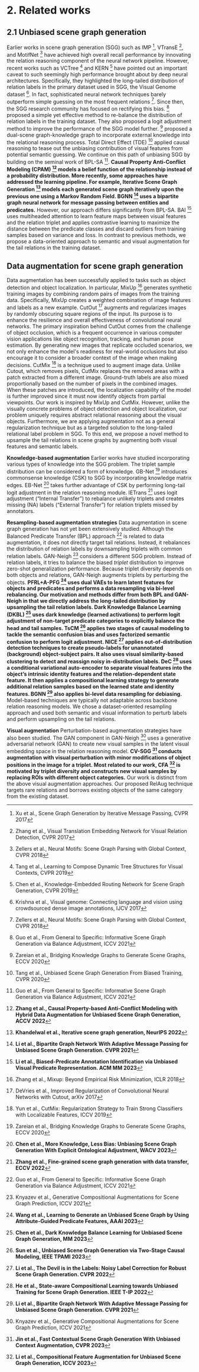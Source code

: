# 2. Related works
## 2.1 Unbiased scene graph generation

Earlier works in scene graph generation (SGG) such as IMP [^imp], VTransE [^VTransE_Zhang_2017_CVPR], and MotifNet [^neural_motifs] have achieved high overall recall performance by innovating the relation reasoning component of the neural network pipeline. However, recent works such as VCTree [^vctree] and KERN [^kern] have pointed out an important caveat to such seemingly high performance brought about by deep neural architectures. Specifically, they highlighted the long-tailed distribution of relation labels in the primary dataset used in SGG, the Visual Genome dataset [^vg]. In fact, sophisticated neural network techniques barely outperform simple guessing on the most frequent relations [^neural_motifs]. Since then, the SGG research community has focused on rectifying this bias. [^G2S] proposed a simple yet effective method to re-balance the distribution of relation labels in the training dataset. They also proposed a logit adjustment method to improve the performance of the SGG model further. [^Zareian_GBNet_2020_ECCV] proposed a dual-scene graph-knowledge graph to incorporate external knowledge into the relational reasoning process. Total Direct Effect (TDE) [^tang2020unbiased] applied causal reasoning to tease out the unbiasing contribution of visual features from potential semantic guessing. We continue on this path of unbiasing SGG by building on the seminal work of BPL-SA [^G2S]. **Causal Property Anti-Conflict Modeling (CPAM) [^CPAM] models a belief function of the relationship instead of a probability distribution. More recently, some approaches have addressed the learning pipeline. For example, Iterative Scene Graph Generation [^isgg] models each generated scene graph iteratively upon the previous one using a Markov Random Field. BGNN [^BGNN] uses a bipartite graph neural network for message passing between entities and predicates.** However, our approach differs significantly from BPL-SA. BAI [^bai] uses multiheaded attention to learn feature maps between visual features and the relation triplet and applies contrastive learning to maximize the distance between the predicate classes and discard outliers from training samples based on variance and loss. In contrast to previous methods, we propose a data-oriented approach to semantic and visual augmentation for the tail relations in the training dataset.


## Data augmentation for scene graph generation

Data augmentation has been successfully applied to tasks such as object detection and object localization. In particular, MixUp [^zhang2018mixup] generates synthetic training images by combining random pairs of images from the training data. Specifically, MixUp creates a weighted combination of image features and labels as a new example. CutOut [^devries2017cutout] augments and regularizes images by randomly obscuring square regions of the input. Its purpose is to enhance the resilience and overall effectiveness of convolutional neural networks. The primary inspiration behind CutOut comes from the challenge of object occlusion, which is a frequent occurrence in various computer vision applications like object recognition, tracking, and human pose estimation. By generating new images that replicate occluded scenarios, we not only enhance the model's readiness for real-world occlusions but also encourage it to consider a broader context of the image when making decisions. CutMix [^yun2019cutmix] is a technique used to augment image data. Unlike Cutout, which removes pixels, CutMix replaces the removed areas with a patch extracted from a different image. Ground-truth labels are also mixed proportionally based on the number of pixels in the combined images. When these patches are introduced, the localization capability of the model is further improved since it must now identify objects from partial viewpoints. Our work is inspired by MixUp and CutMix. However, unlike the visually concrete problems of object detection and object localization, our problem uniquely requires abstract relational reasoning about the visual objects. Furthermore, we are applying augmentation not as a general regularization technique but as a targeted solution to the long-tailed relational label problem in SGG. To this end, we propose a novel method to upsample the tail relations in scene graphs by augmenting both visual features and semantic labels.

**Knowledge-based augmentation** Earlier works have studied incorporating various types of knowledge into the SGG problem. The triplet sample distribution can be considered a form of knowledge. GB-Net [^Zareian_GBNet_2020_ECCV] introduces commonsense knowledge (CSK) to SGG by incorporating knowledge matrix edges. EB-Net [^Chen_2023_WACV] takes further advantage of CSK by performing long-tail logit adjustment in the relation reasoning module. IETrans [^IETrans] uses logit adjustment (“Internal Transfer”) to rebalance unlikely triplets and creates missing (NA) labels (“External Transfer”) for relation triplets missed by annotators.

**Resampling-based augmentation strategies** Data augmentation in scene graph generation has not yet been extensively studied. Although the Balanced Predicate Transfer (BPL) approach [^G2S] is related to data augmentation, it does not directly target tail relations. Instead, it rebalances the distribution of relation labels by downsampling triplets with common relation labels. GAN-Neigh [^gan] considers a different SGG problem. Instead of relation labels, it tries to balance the biased *triplet* distribution to improve zero-shot generalization performance. Because triplet diversity depends on both objects and relations, GAN-Neigh augments triplets by perturbing the objects. **PFRL+A-PFG [^A-PFG] uses dual VAEs to learn latent features for objects and predicates and performs a data resampling via bi-level rebalancing. Our motivation and methods differ from both BPL and GAN-Neigh in that we directly address the long-tailed distribution by upsampling the tail relation labels. Dark Knowledge Balance Learning (DKBL) [^dark] uses dark knowledge (learned activations) to perform logit adjustment of non-target predicate categories to explicitly balance the head and tail samples. TsCM [^TsCM] applies two stages of causal modeling to tackle the semantic confusion bias and uses factorized semantic confusion to perform logit adjustment. NICE [^nice] applies out-of-distribution detection techniques to create pseudo-labels for unannotated (background) object-subject pairs. It also uses visual similarity-based clustering to detect and reassign noisy in-distribution labels. DeC [^dec] uses a conditional variational auto-encoder to separate visual features into the object’s intrinsic identity features and the relation-dependent state feature. It then applies a compositional learning strategy to generate additional relation samples based on the learned state and identity features. BGNN [^BGNN] also applies bi-level data resampling for debiasing.** Model-based techniques are typically not adaptable across backbone relation reasoning models. We chose a dataset-oriented resampling approach and used both semantic and visual information to perturb labels and perform upsampling on the tail relations.

**Visual augmentation** Perturbation-based augmentation strategies have also been studied. The GAN component in GAN-Neigh [^gan] uses a generative adversarial network (GAN) to create new visual samples in the latent visual embedding space in the relation reasoning model. **CV-SGG [^cvsgg] conducts augmentation with visual perturbation with minor modifications of object positions in the image for a triplet. Most related to our work, CFA [^Li_2023_ICCV] is motivated by triplet diversity and constructs new visual samples by replacing ROIs with different object categories.** Our work is distinct from the above visual augmentation approaches. Our proposed RelAug technique targets rare relations and borrows existing objects of the same category from the existing dataset. 


[^imp]: Xu et al., Scene Graph Generation by Iterative Message Passing, CVPR 2017
[^VTransE_Zhang_2017_CVPR]: Zhang et al., Visual Translation Embedding Network for Visual Relation Detection, CVPR 2017
[^neural_motifs]: Zellers et al., Neural Motifs: Scene Graph Parsing with Global Context, CVPR 2018
[^Chen_2023_WACV]: **Chen et al., More Knowledge, Less Bias: Unbiasing Scene Graph Generation With Explicit Ontological Adjustment, WACV 2023**
[^Li_2023_ICCV]: **Li et al., Compositional Feature Augmentation for Unbiased Scene Graph Generation, ICCV 2023**
[^Zareian_GBNet_2020_ECCV]: Zareian et al., Bridging Knowledge Graphs to Generate Scene Graphs, ECCV 2020
[^G2S]: Guo et al., From General to Specific: Informative Scene Graph Generation via Balance Adjustment, ICCV 2021
[^vctree]: Tang et al., Learning to Compose Dynamic Tree Structures for Visual Contexts, CVPR 2019
[^kern]: Chen et al., Knowledge-Embedded Routing Network for Scene Graph Generation, CVPR 2019
[^vg]: Krishna et al., Visual genome: Connecting language and vision using crowdsourced dense image annotations, IJCV 2017
[^tang2020unbiased]: Tang et al., Unbiased Scene Graph Generation From Biased Training, CVPR 2020
[^zhang2018mixup]: Zhang et al., Mixup: Beyond Empirical Risk Minimization, ICLR 2018
[^devries2017cutout]: DeVries et al., Improved Regularization of Convolutional Neural Networks with Cutout, arXiv 2017
[^yun2019cutmix]: Yun et al., CutMix: Regularization Strategy to Train Strong Classifiers with Localizable Features, ICCV 2019
[^gan]: Knyazev et al., Generative Compositional Augmentations for Scene Graph Prediction, ICCV 2021
[^cvsgg]: **Jin et al., Fast Contextual Scene Graph Generation With Unbiased Context Augmentation, CVPR 2023**
[^A-PFG]: **Wang et al., Learning to Generate an Unbiased Scene Graph by Using Attribute-Guided Predicate Features, AAAI 2023**
[^dark]: **Chen et al., Dark Knowledge Balance Learning for Unbiased Scene Graph Generation, MM 2023**
[^TsCM]: **Sun et al., Unbiased Scene Graph Generation via Two-Stage Causal Modeling, IEEE TPAMI 2023**
[^CPAM]: **Zhang et al., Causal Property-based Anti-Conflict Modeling with Hybrid Data Augmentation for Unbiased Scene Graph Generation, ACCV 2022**
[^IETrans]: **Zhang et al., Fine-grained scene graph generation with data transfer, ECCV 2022**
[^isgg]: **Khandelwal et al., Iterative scene graph generation, NeurIPS 2022**
[^nice]: **Li et al., The Devil is in the Labels: Noisy Label Correction for Robust Scene Graph Generation. CVPR 2022**
[^dec]: **He et al., State-aware Compositional Learning towards Unbiased Training for Scene Graph Generation. IEEE T-IP 2022**
[^BGNN]: **Li et al., Bipartite Graph Network With Adaptive Message Passing for Unbiased Scene Graph Generation. CVPR 2021**
[^bai]: **Li et al., Biased-Predicate Annotation Identification via Unbiased Visual Predicate Representation. ACM MM 2023**
